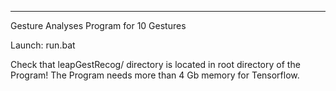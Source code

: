 ****
Gesture Analyses Program for 10 Gestures

Launch:
run.bat

Check that leapGestRecog/ directory is located in root directory of the Program!
The Program needs more than 4 Gb memory for Tensorflow.